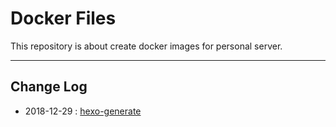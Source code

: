 # Docker Files 
This repository is about create docker images for personal server.  

-----

## Change Log
- 2018-12-29 : [hexo-generate](/hexo-generate/README.md)

